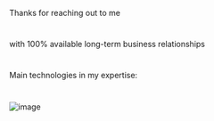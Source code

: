 Thanks for reaching out to me
#
with 100% available long-term business relationships
#
Main technologies in my expertise:
#
![image](https://user-images.githubusercontent.com/99092853/153774914-22c4e338-df69-4054-88f3-e21b37100505.png)
